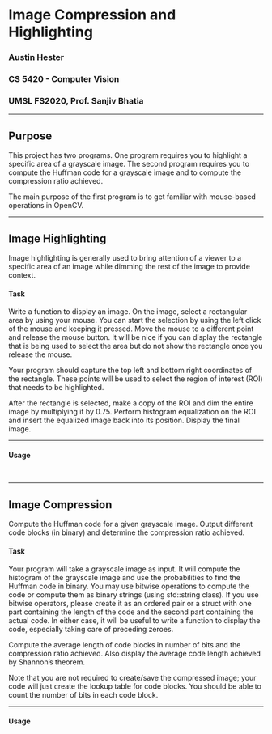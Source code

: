 # Image Compression and Highlighting
### Austin Hester
### CS 5420 - Computer Vision
### UMSL FS2020, Prof. Sanjiv Bhatia

----
## Purpose

This project has two programs. One program requires you to highlight a specific area of a grayscale image. The second program
requires you to compute the Huffman code for a grayscale image and to compute the compression ratio achieved.

The main purpose of the first program is to get familiar with mouse-based operations in OpenCV.

----

## Image Highlighting

Image highlighting is generally used to bring attention of a viewer to a specific area of an image while dimming the rest of the
image to provide context.

#### Task

Write a function to display an image. On the image, select a rectangular area by using your mouse. You can start the selection
by using the left click of the mouse and keeping it pressed. Move the mouse to a different point and release the mouse button. It
will be nice if you can display the rectangle that is being used to select the area but do not show the rectangle once you release
the mouse.

Your program should capture the top left and bottom right coordinates of the rectangle. These points will be used
to select the region of interest (ROI) that needs to be highlighted.

After the rectangle is selected, make a copy of the ROI and dim the entire image by multiplying it by 0.75. Perform histogram
equalization on the ROI and insert the equalized image back into its position. Display the final image.

----

#### Usage

```


```

----

## Image Compression

Compute the Huffman code for a given grayscale image. Output different code blocks (in binary) and determine the compression
ratio achieved.

#### Task

Your program will take a grayscale image as input. It will compute the histogram of the grayscale image and use the probabilities
to find the Huffman code in binary. You may use bitwise operations to compute the code or compute them as binary strings
(using std::string class). If you use bitwise operators, please create it as an ordered pair or a struct with one part
containing the length of the code and the second part containing the actual code. In either case, it will be useful to write a
function to display the code, especially taking care of preceding zeroes.

Compute the average length of code blocks in number of bits and the compression ratio achieved. Also display the average
code length achieved by Shannon’s theorem.

Note that you are not required to create/save the compressed image; your code will just create the lookup table for code blocks.
You should be able to count the number of bits in each code block.

----

#### Usage

```


```

